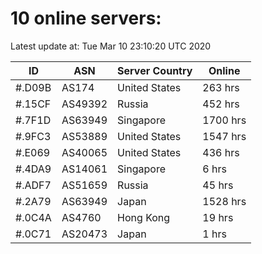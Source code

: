 # 10 online servers:

Latest update at: Tue Mar 10 23:10:20 UTC 2020

| ID | ASN | Server Country | Online |
| -- | --- | -------------- | ------ |
| #.D09B | AS174 | United States | 263 hrs |
| #.15CF | AS49392 | Russia | 452 hrs |
| #.7F1D | AS63949 | Singapore | 1700 hrs |
| #.9FC3 | AS53889 | United States | 1547 hrs |
| #.E069 | AS40065 | United States | 436 hrs |
| #.4DA9 | AS14061 | Singapore | 6 hrs |
| #.ADF7 | AS51659 | Russia | 45 hrs |
| #.2A79 | AS63949 | Japan | 1528 hrs |
| #.0C4A | AS4760 | Hong Kong | 19 hrs |
| #.0C71 | AS20473 | Japan | 1 hrs |

